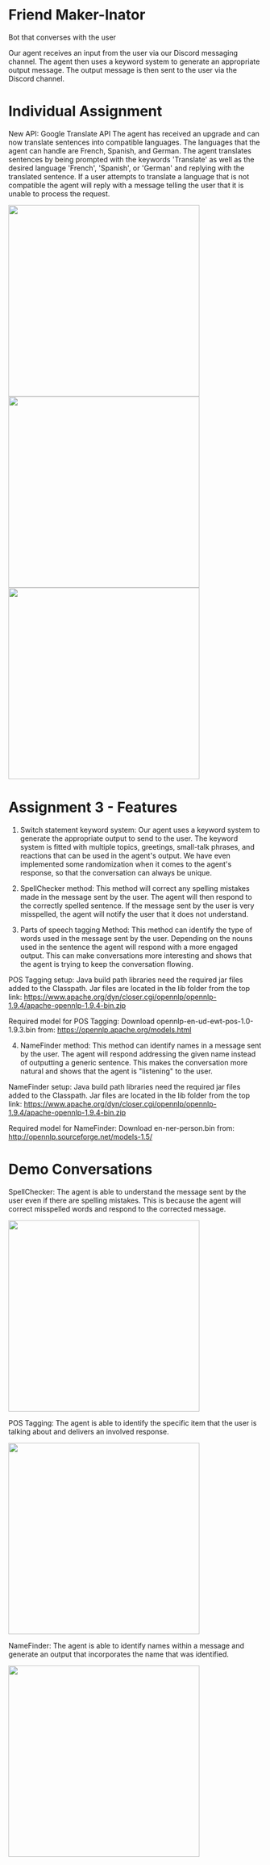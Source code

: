 # Friend Maker-Inator
Bot that converses with the user

Our agent receives an input from the user via our Discord messaging channel. The agent then uses a keyword system to generate an appropriate output message. The output message is then sent to the user via the Discord channel.

# Individual Assignment
New API: Google Translate API
The agent has received an upgrade and can now translate sentences into compatible languages. The languages that the agent can handle are French, Spanish, and German. The agent translates sentences by being prompted with the keywords 'Translate' as well as the desired language 'French', 'Spanish', or 'German' and replying with the translated sentence. If a user attempts to translate a language that is not compatible the agent will reply with a message telling the user that it is unable to process the request.

<img width="379" src="https://user-images.githubusercontent.com/99511208/162842349-4b332819-3aa9-4934-bccc-95e593616f3f.png">

<img width="379" src="https://user-images.githubusercontent.com/99511208/162842407-3f34f0b4-d501-4a6a-9ce4-6aeeed4d3f52.png">

<img width="379" src="https://user-images.githubusercontent.com/99511208/162842446-3f5e0f18-6ead-40b0-8d1b-aa623abf1780.png">


# Assignment 3 - Features
1. Switch statement keyword system: Our agent uses a keyword system to generate the appropriate output to send to the user. The keyword system is fitted with multiple topics, greetings, small-talk phrases, and reactions that can be used in the agent's output. We have even implemented some randomization when it comes to the agent's response, so that the conversation can always be unique.

2. SpellChecker method: This method will correct any spelling mistakes made in the message sent by the user. The agent will then respond to the correctly spelled sentence. If the message sent by the user is very misspelled, the agent will notify the user that it does not understand.

3. Parts of speech tagging Method: This method can identify the type of words used in the message sent by the user. Depending on the nouns used in the sentence the agent will respond with a more engaged output. This can make conversations more interesting and shows that the agent is trying to keep the conversation flowing.

POS Tagging setup: Java build path libraries need the required jar files added to the Classpath. Jar files are located in the lib folder from the top link: https://www.apache.org/dyn/closer.cgi/opennlp/opennlp-1.9.4/apache-opennlp-1.9.4-bin.zip

Required model for POS Tagging: Download opennlp-en-ud-ewt-pos-1.0-1.9.3.bin from: https://opennlp.apache.org/models.html

4. NameFinder method: This method can identify names in a message sent by the user. The agent will respond addressing the given name instead of outputting a generic sentence. This makes the conversation more natural and shows that the agent is "listening" to the user.

NameFinder setup: Java build path libraries need the required jar files added to the Classpath. Jar files are located in the lib folder from the top link: https://www.apache.org/dyn/closer.cgi/opennlp/opennlp-1.9.4/apache-opennlp-1.9.4-bin.zip

Required model for NameFinder: Download en-ner-person.bin from: http://opennlp.sourceforge.net/models-1.5/
    
# Demo Conversations
SpellChecker: The agent is able to understand the message sent by the user even if there are spelling mistakes. This is because the agent will correct misspelled words and respond to the corrected message.

<img width="379" src="https://user-images.githubusercontent.com/99511208/158907737-041d5b43-4343-4702-9971-794c2746d81e.png">

POS Tagging: The agent is able to identify the specific item that the user is talking about and delivers an involved response.

<img width="379" src="https://user-images.githubusercontent.com/99511208/158702513-d25860e9-c6ce-43cc-9182-b5afecd0345b.png">

NameFinder: The agent is able to identify names within a message and generate an output that incorporates the name that was identified.

<img width = "379" src="https://user-images.githubusercontent.com/99511208/158907144-532fd37c-f032-4f58-9654-a0eb9511e57c.png">

